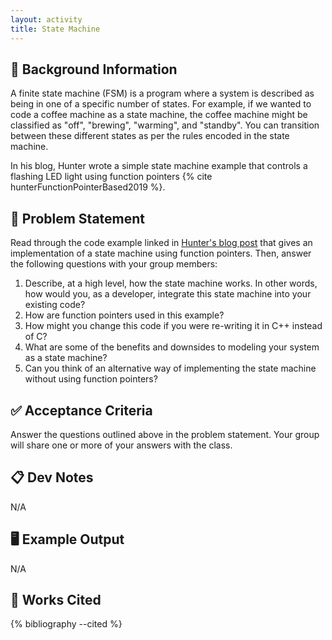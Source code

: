 ```yaml
---
layout: activity
title: State Machine
---
```


## 🔖 Background Information

A finite state machine (FSM) is a program where a system is described as being in one of a specific number of states. For example, if we wanted to code a coffee machine as a state machine, the coffee machine might be classified as "off", "brewing", "warming", and "standby". You can transition between these different states as per the rules encoded in the state machine.

In his blog, Hunter wrote a simple state machine example that controls a flashing LED light using function pointers {% cite hunterFunctionPointerBased2019 %}.

## 🎯 Problem Statement

Read through the code example linked in [Hunter's blog post](https://blog.mbedded.ninja/programming/general/control-methodology/a-function-pointer-based-state-machine) that gives an implementation of a state machine using function pointers. Then, answer the following questions with your group members:

1. Describe, at a high level, how the state machine works. In other words, how would you, as a developer, integrate this state machine into your existing code?
2. How are function pointers used in this example?
3. How might you change this code if you were re-writing it in C++ instead of C?
4. What are some of the benefits and downsides to modeling your system as a state machine?
5. Can you think of an alternative way of implementing the state machine without using function pointers?

## ✅ Acceptance Criteria

Answer the questions outlined above in the problem statement. Your group will share one or more of your answers with the class.

## 📋 Dev Notes

N/A

## 🖥️ Example Output

N/A

## 📘 Works Cited

{% bibliography --cited %}
